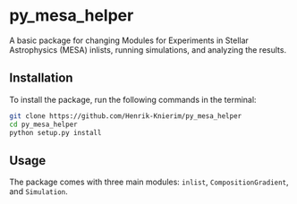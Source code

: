 # py_mesa_helper
A basic package for changing Modules for Experiments in Stellar Astrophysics (MESA) inlists, running simulations, and analyzing the results.

## Installation
To install the package, run the following commands in the terminal:
```bash
git clone https://github.com/Henrik-Knierim/py_mesa_helper
cd py_mesa_helper
python setup.py install
```

## Usage
The package comes with three main modules: `inlist`, `CompositionGradient`, and `Simulation`.
